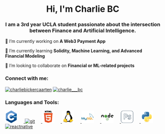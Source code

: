 
<h1 align="center">Hi, I'm Charlie BC</h1>
<h3 align="center">I am a 3rd year UCLA student passionate about the intersection between Finance and Artificial Intelligence.</h3>


 🔭 I’m currently working on **A Web3 Payment App**

🌱 I’m currently learning **Solidity, Machine Learning, and Advanced Financial Modeling**

👯 I’m looking to collaborate on **Financial or ML-related projects**


<h3 align="left">Connect with me:</h3>
<p align="left">
<a href="https://linkedin.com/in/charliebickercaarten" target="blank"><img align="center" src="https://raw.githubusercontent.com/rahuldkjain/github-profile-readme-generator/master/src/images/icons/Social/linked-in-alt.svg" alt="charliebickercaarten" height="30" width="40" /></a>
<a href="https://instagram.com/charlie___bc" target="blank"><img align="center" src="https://raw.githubusercontent.com/rahuldkjain/github-profile-readme-generator/master/src/images/icons/Social/instagram.svg" alt="charlie___bc" height="30" width="40" /></a>
</p>

<h3 align="left">Languages and Tools:</h3>
<p align="left">
  <a href="https://www.w3schools.com/cpp/" target="blank" >
    <img src="https://raw.githubusercontent.com/devicons/devicon/master/icons/cplusplus/cplusplus-original.svg" alt="cplusplus" width="40" height="40" style="margin-right: 20px;"/>
   </a>
  <a href="https://git-scm.com/" target="blank" >
    <img src="https://www.vectorlogo.zone/logos/git-scm/git-scm-icon.svg" alt="git" width="40" height="40" style="margin-right: 20px;"/>
  </a>
  <a href="https://www.w3.org/html/" target="blank" >
    <img src="https://raw.githubusercontent.com/devicons/devicon/master/icons/html5/html5-original-wordmark.svg" alt="html5" width="40" height="40" style="margin-right: 20px;"/>
  </a>
  <a href="https://www.linux.org/" target="blank" rel="noreferrer">
    <img src="https://raw.githubusercontent.com/devicons/devicon/master/icons/linux/linux-original.svg" alt="linux" width="40" height="40" style="margin-right: 20px;"/>
  </a>
  <a href="https://www.mysql.com/" target="blank" rel="noreferrer">
    <img src="https://raw.githubusercontent.com/devicons/devicon/master/icons/mysql/mysql-original-wordmark.svg" alt="mysql" width="40" height="40" style="margin-right: 20px;"/>
  </a>
  <a href="https://nodejs.org" target="blank" rel="noreferrer">
    <img src="https://raw.githubusercontent.com/devicons/devicon/master/icons/nodejs/nodejs-original-wordmark.svg" alt="nodejs" width="40" height="40" style="margin-right: 20px;"/>
  </a>
  <a href="https://www.photoshop.com/en" target="blank" rel="noreferrer">
    <img src="https://raw.githubusercontent.com/devicons/devicon/master/icons/photoshop/photoshop-line.svg" alt="photoshop" width="40" height="40" style="margin-right: 20px;"/>
  </a>
  <a href="https://www.python.org" target="blank" rel="noreferrer">
    <img src="https://raw.githubusercontent.com/devicons/devicon/master/icons/python/python-original.svg" alt="python" width="40" height="40" style="margin-right: 20px;"/>
  </a>
  <a href="https://reactnative.dev/" target="blank" rel="noreferrer">
    <img src="https://reactnative.dev/img/header_logo.svg" alt="reactnative" width="40" height="40" style="margin-right: 10px;"/>
  </a>
</p>

